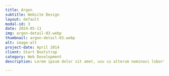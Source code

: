 ```yaml
---
title: Argon
subtitle: Website Design
layout: default
modal-id: 3
date: 2024-05-11
img: argon-detail-03.webp
thumbnail: argon-detail-03.webp
alt: image-alt
project-date: April 2014
client: Start Bootstrap
category: Web Development
description: Lorem ipsum dolor sit amet, usu cu alterum nominavi lobortis. At duo novum diceret. Tantas apeirian vix et, usu sanctus postulant inciderint ut, populo diceret necessitatibus in vim. Cu eum dicam feugiat noluisse.

---
```

